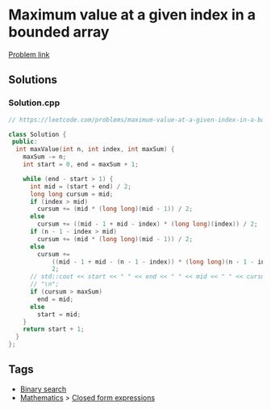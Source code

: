 # Maximum value at a given index in a bounded array

[Problem link](https://leetcode.com/problems/maximum-value-at-a-given-index-in-a-bounded-array)

## Solutions


### Solution.cpp
```cpp
// https://leetcode.com/problems/maximum-value-at-a-given-index-in-a-bounded-array

class Solution {
 public:
  int maxValue(int n, int index, int maxSum) {
    maxSum -= n;
    int start = 0, end = maxSum + 1;

    while (end - start > 1) {
      int mid = (start + end) / 2;
      long long cursum = mid;
      if (index > mid)
        cursum += (mid * (long long)(mid - 1)) / 2;
      else
        cursum += ((mid - 1 + mid - index) * (long long)(index)) / 2;
      if (n - 1 - index > mid)
        cursum += (mid * (long long)(mid - 1)) / 2;
      else
        cursum +=
            ((mid - 1 + mid - (n - 1 - index)) * (long long)(n - 1 - index)) /
            2;
      // std::cout << start << " " << end << " " << mid << " " << cursum <<
      // "\n";
      if (cursum > maxSum)
        end = mid;
      else
        start = mid;
    }
    return start + 1;
  }
};
```
## Tags

* [Binary search](/README.md#Binary_search)
* [Mathematics](/README.md#Mathematics) > [Closed form expressions](/README.md#Mathematics-Closed_form_expressions)
